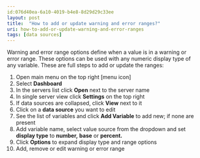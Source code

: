 ```yaml
---
id:076d40ea-6a10-4019-b4e8-8d29d29c33ee
layout: post
title:  "How to add or update warning and error ranges?"
uri: how-to-add-or-update-warning-and-error-ranges
tags: [data sources]
---
```

Warning and error range options define when a value is in a warning or error range. These options can be used with any numeric display type of any variable. These are full steps to add or update the ranges:

<!--more-->

1.  Open main menu on the top right \[menu icon\]
2.  Select **Dashboard**
3.  In the servers list click **Open** next to the server name
4.  In single server view click **Settings** on the top right
5.  If data sources are collapsed, click **View** next to it
6.  Click on a **data source** you want to edit
7.  See the list of variables and click **Add Variable** to add new; if none are present
8.  Add variable name, select value source from the dropdown and set **display type** to **number,** **base** or **percent.**
9.  Click **Options** to expand display type and range options
10.  Add, remove or edit warning or error range